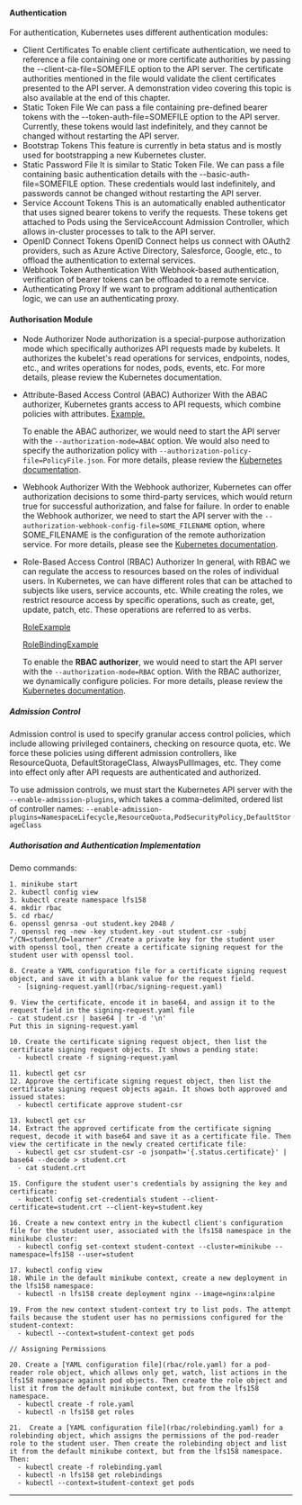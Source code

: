 #### Authentication

For authentication, Kubernetes uses different authentication modules:

- Client Certificates
  To enable client certificate authentication, we need to reference a file containing one or more certificate authorities by passing the --client-ca-file=SOMEFILE option to the API server. The certificate authorities mentioned in the file would validate the client certificates presented to the API server. A demonstration video covering this topic is also available at the end of this chapter.
- Static Token File
  We can pass a file containing pre-defined bearer tokens with the --token-auth-file=SOMEFILE option to the API server. Currently, these tokens would last indefinitely, and they cannot be changed without restarting the API server.
- Bootstrap Tokens
  This feature is currently in beta status and is mostly used for bootstrapping a new Kubernetes cluster.
- Static Password File
  It is similar to Static Token File. We can pass a file containing basic authentication details with the --basic-auth-file=SOMEFILE option. These credentials would last indefinitely, and passwords cannot be changed without restarting the API server.
- Service Account Tokens
  This is an automatically enabled authenticator that uses signed bearer tokens to verify the requests. These tokens get attached to Pods using the ServiceAccount Admission Controller, which allows in-cluster processes to talk to the API server.
- OpenID Connect Tokens
  OpenID Connect helps us connect with OAuth2 providers, such as Azure Active Directory, Salesforce, Google, etc., to offload the authentication to external services.
- Webhook Token Authentication
  With Webhook-based authentication, verification of bearer tokens can be offloaded to a remote service.
- Authenticating Proxy
  If we want to program additional authentication logic, we can use an authenticating proxy.

#### Authorisation Module

- Node Authorizer
  Node authorization is a special-purpose authorization mode which specifically authorizes API requests made by kubelets. It authorizes the kubelet's read operations for services, endpoints, nodes, etc., and writes operations for nodes, pods, events, etc. For more details, please review the Kubernetes documentation.

- Attribute-Based Access Control (ABAC) Authorizer
  With the ABAC authorizer, Kubernetes grants access to API requests, which combine policies with attributes. [Example.](auth.json)

  To enable the ABAC authorizer, we would need to start the API server with the `--authorization-mode=ABAC` option. We would also need to specify the authorization policy with `--authorization-policy-file=PolicyFile.json`. For more details, please review the [Kubernetes documentation](https://kubernetes.io/docs/reference/access-authn-authz/node/).

- Webhook Authorizer
  With the Webhook authorizer, Kubernetes can offer authorization decisions to some third-party services, which would return true for successful authorization, and false for failure. In order to enable the Webhook authorizer, we need to start the API server with the `--authorization-webhook-config-file=SOME_FILENAME` option, where SOME_FILENAME is the configuration of the remote authorization service. For more details, please see the [Kubernetes documentation](https://kubernetes.io/docs/reference/access-authn-authz/webhook/).

- Role-Based Access Control (RBAC) Authorizer
  In general, with RBAC we can regulate the access to resources based on the roles of individual users. In Kubernetes, we can have different roles that can be attached to subjects like users, service accounts, etc. While creating the roles, we restrict resource access by specific operations, such as create, get, update, patch, etc. These operations are referred to as verbs.

  [RoleExample](role.yml)

  [RoleBindingExample](roleBinding.yml)

  To enable the **RBAC authorizer**, we would need to start the API server with the `--authorization-mode=RBAC` option. With the RBAC authorizer, we dynamically configure policies. For more details, please review the [Kubernetes documentation](https://kubernetes.io/docs/reference/access-authn-authz/rbac/).

##### Admission Control

Admission control is used to specify granular access control policies, which include allowing privileged containers, checking on resource quota, etc. We force these policies using different admission controllers, like ResourceQuota, DefaultStorageClass, AlwaysPullImages, etc. They come into effect only after API requests are authenticated and authorized.

To use admission controls, we must start the Kubernetes API server with the `--enable-admission-plugins`, which takes a comma-delimited, ordered list of controller names:
`--enable-admission-plugins=NamespaceLifecycle,ResourceQuota,PodSecurityPolicy,DefaultStorageClass`

##### Authorisation and Authentication Implementation

Demo commands:

```
1. minikube start
2. kubectl config view
3. kubectl create namespace lfs158
4. mkdir rbac
5. cd rbac/
6. openssl genrsa -out student.key 2048 /
7. openssl req -new -key student.key -out student.csr -subj "/CN=student/O=learner" /Create a private key for the student user with openssl tool, then create a certificate signing request for the student user with openssl tool.

8. Create a YAML configuration file for a certificate signing request object, and save it with a blank value for the request field.
  - [signing-request.yaml](rbac/signing-request.yaml)

9. View the certificate, encode it in base64, and assign it to the request field in the signing-request.yaml file
- cat student.csr | base64 | tr -d '\n'
Put this in signing-request.yaml

10. Create the certificate signing request object, then list the certificate signing request objects. It shows a pending state:
  - kubectl create -f signing-request.yaml

11. kubectl get csr
12. Approve the certificate signing request object, then list the certificate signing request objects again. It shows both approved and issued states:
  - kubectl certificate approve student-csr

13. kubectl get csr
14. Extract the approved certificate from the certificate signing request, decode it with base64 and save it as a certificate file. Then view the certificate in the newly created certificate file:
  - kubectl get csr student-csr -o jsonpath='{.status.certificate}' | base64 --decode > student.crt
  - cat student.crt

15. Configure the student user's credentials by assigning the key and certificate:
  - kubectl config set-credentials student --client-certificate=student.crt --client-key=student.key

16. Create a new context entry in the kubectl client's configuration file for the student user, associated with the lfs158 namespace in the minikube cluster:
  - kubectl config set-context student-context --cluster=minikube --namespace=lfs158 --user=student

17. kubectl config view
18. While in the default minikube context, create a new deployment in the lfs158 namespace:
  - kubectl -n lfs158 create deployment nginx --image=nginx:alpine

19. From the new context student-context try to list pods. The attempt fails because the student user has no permissions configured for the student-context:
  - kubectl --context=student-context get pods

// Assigning Permissions

20. Create a [YAML configuration file](rbac/role.yaml) for a pod-reader role object, which allows only get, watch, list actions in the lfs158 namespace against pod objects. Then create the role object and list it from the default minikube context, but from the lfs158 namespace.
  - kubectl create -f role.yaml
  - kubectl -n lfs158 get roles

21.  Create a [YAML configuration file](rbac/rolebinding.yaml) for a rolebinding object, which assigns the permissions of the pod-reader role to the student user. Then create the rolebinding object and list it from the default minikube context, but from the lfs158 namespace. Then:
  - kubectl create -f rolebinding.yaml
  - kubectl -n lfs158 get rolebindings
  - kubectl --context=student-context get pods
```

---

